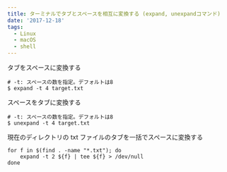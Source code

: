 ```yaml
---
title: ターミナルでタブとスペースを相互に変換する (expand, unexpandコマンド)
date: '2017-12-18'
tags:
  - Linux
  - macOS
  - shell
---
```


タブをスペースに変換する

```shell
# -t: スペースの数を指定。デフォルトは8
$ expand -t 4 target.txt
```

スペースをタブに変換する

```shell
# -t: スペースの数を指定。デフォルトは8
$ unexpand -t 4 target.txt
```

現在のディレクトリの txt ファイルのタブを一括でスペースに変換する

```shell
for f in $(find . -name "*.txt"); do
    expand -t 2 ${f} | tee ${f} > /dev/null
done
```
